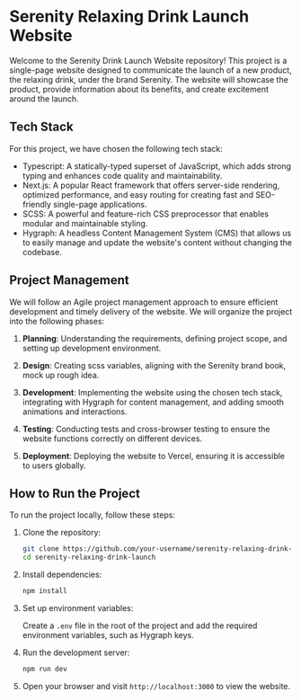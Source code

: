# Serenity Relaxing Drink Launch Website

Welcome to the Serenity Drink Launch Website repository! This project is a single-page website designed to communicate the launch of a new product, the relaxing drink, under the brand Serenity. The website will showcase the product, provide information about its benefits, and create excitement around the launch.

## Tech Stack

For this project, we have chosen the following tech stack:

- Typescript: A statically-typed superset of JavaScript, which adds strong typing and enhances code quality and maintainability.
- Next.js: A popular React framework that offers server-side rendering, optimized performance, and easy routing for creating fast and SEO-friendly single-page applications.
- SCSS: A powerful and feature-rich CSS preprocessor that enables modular and maintainable styling.
- Hygraph: A headless Content Management System (CMS) that allows us to easily manage and update the website's content without changing the codebase.

## Project Management

We will follow an Agile project management approach to ensure efficient development and timely delivery of the website. We will organize the project into the following phases:

1. **Planning**: Understanding the requirements, defining project scope, and setting up development environment.

2. **Design**: Creating scss variables, aligning with the Serenity brand book, mock up rough idea.

3. **Development**: Implementing the website using the chosen tech stack, integrating with Hygraph for content management, and adding smooth animations and interactions.

4. **Testing**: Conducting tests and cross-browser testing to ensure the website functions correctly on different devices.

5. **Deployment**: Deploying the website to Vercel, ensuring it is accessible to users globally.

## How to Run the Project

To run the project locally, follow these steps:

1. Clone the repository:

   ```bash
   git clone https://github.com/your-username/serenity-relaxing-drink-launch.git
   cd serenity-relaxing-drink-launch
   ```

2. Install dependencies:

   ```bash
   npm install
   ```

3. Set up environment variables:

   Create a `.env` file in the root of the project and add the required environment variables, such as Hygraph keys.

4. Run the development server:

   ```bash
   npm run dev
   ```

5. Open your browser and visit `http://localhost:3000` to view the website.

